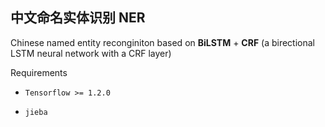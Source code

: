 ## 中文命名实体识别 NER

Chinese named entity reconginiton based on **BiLSTM** + **CRF** (a birectional LSTM neural network with a CRF layer)

Requirements
-     Tensorflow >= 1.2.0
-     jieba
